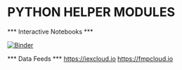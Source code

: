 # PYTHON HELPER MODULES

*** Interactive Notebooks ***

[![Binder](https://mybinder.org/badge_logo.svg)](https://mybinder.org/v2/gh/ronaldocpontes/python-notebooks/master)

*** Data Feeds ***
https://iexcloud.io
https://fmpcloud.io
